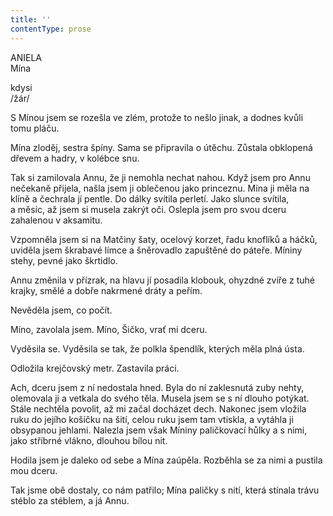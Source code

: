 ```yaml
---
title: ''
contentType: prose
---
```


ANIELA  
Mína

kdysi  
/žár/

  

S Mínou jsem se rozešla ve zlém, protože to nešlo jinak, a dodnes kvůli tomu pláču.

Mína zloděj, sestra špíny. Sama se připravila o útěchu. Zůstala obklopená dřevem a hadry, v kolébce snu.

Tak si zamilovala Annu, že ji nemohla nechat nahou. Když jsem pro Annu nečekaně přijela, našla jsem ji oblečenou jako princeznu. Mína ji měla na klíně a čechrala jí pentle. Do dálky svítila perletí. Jako slunce svítila, a měsíc, až jsem si musela zakrýt oči. Oslepla jsem pro svou dceru zahalenou v aksamitu.

Vzpomněla jsem si na Matčiny šaty, ocelový korzet, řadu knoflíků a háčků, uviděla jsem škrabavé límce a šněrovadlo zapuštěné do páteře. Míniny stehy, pevné jako škrtidlo.

Annu změnila v přízrak, na hlavu jí posadila klobouk, ohyzdné zvíře z tuhé krajky, smělé a dobře nakrmené dráty a peřím.

Nevěděla jsem, co počít.

Míno, zavolala jsem. Míno, Šičko, vrať mi dceru.

Vyděsila se. Vyděsila se tak, že polkla špendlík, kterých měla plná ústa.

Odložila krejčovský metr. Zastavila práci.

Ach, dceru jsem z ní nedostala hned. Byla do ní zaklesnutá zuby nehty, olemovala ji a vetkala do svého těla. Musela jsem se s ní dlouho potýkat. Stále nechtěla povolit, až mi začal docházet dech. Nakonec jsem vložila ruku do jejího košíčku na šití, celou ruku jsem tam vtiskla, a vytáhla ji obsypanou jehlami. Nalezla jsem však Míniny paličkovací hůlky a s nimi, jako stříbrné vlákno, dlouhou bílou nit.

Hodila jsem je daleko od sebe a Mína zaúpěla. Rozběhla se za nimi a pustila mou dceru.

Tak jsme obě dostaly, co nám patřilo; Mína paličky s nití, která stínala trávu stéblo za stéblem, a já Annu.
